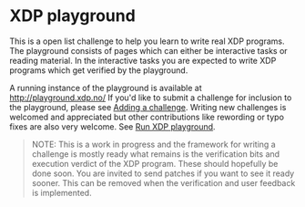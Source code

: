 # XDP playground

This is a open list challenge to help you learn to write real XDP programs.  The
playground consists of pages which can either be interactive tasks or reading
material. In the interactive tasks you are expected to write XDP programs which
get verified by the playground.

A running instance of the playground is available at http://playground.xdp.no/
If you'd like to submit a challenge for inclusion to the playground, please see
[Adding a challenge](./Challenge.md). Writing new challenges is welcomed and
appreciated but other contributions like rewording or typo fixes are also very
welcome. See [Run XDP playground](./Development.md).
> NOTE: This is a work in progress and the framework for writing a challenge is
> mostly ready what remains is the verification bits and execution verdict of
> the XDP program. These should hopefully be done soon. You are invited to send
> patches if you want to see it ready sooner. This can be removed when the
> verification and user feedback is implemented.
